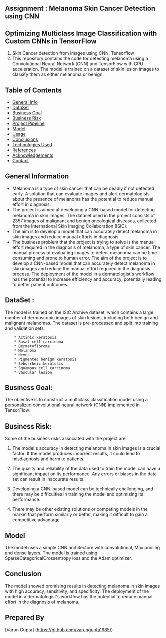 ## Assignment : Melanoma Skin Cancer Detection using CNN
## Optimizing Multiclass Image Classification with Custom CNNs in TensorFlow
1. Skin Cancer detection from images  using CNN, Tensorflow 
2. This repository contains the code for detecting melanoma using a Convolutional Neural Network (CNN) and TensorFlow with GPU acceleration. The model is trained on a dataset of skin lesion images to classify them as either melanoma or benign.

## Table of Contents
* [General Info](#general-information)
* [DataSet](#DataSet)
* [Business Goal](#business-goal)
* [Business Risk](#business-risk)
* [Project Pipeline](#proj_pipeline)
* [Model](#model)
* [Usage](#usage)
* [Conclusions](#conclusions)
* [Technologies Used](#technologies-used)
* [References](#References)
* [Acknowledgements](#acknowledgements)
* [Contact](#contact)

## General Information
- Melanoma is a type of skin cancer that can be deadly if not detected early. A solution that can evaluate images and alert dermatologists about the presence of melanoma has the potential to reduce manual effort in diagnosis.
- The project is aimed at developing a CNN-based model for detecting melanoma in skin images. The dataset used in the project consists of 2357 images of malignant and benign oncological diseases, collected from the International Skin Imaging Collaboration (ISIC).
- The aim is to develop a model that can accurately detect melanoma in skin images and reduce manual efforts in diagnosis.
- The business problem that the project is trying to solve is the manual effort required in the diagnosis of melanoma, a type of skin cancer. The manual process of evaluating images to detect melanoma can be time-consuming and prone to human error. The aim of the project is to develop a CNN-based model that can accurately detect melanoma in skin images and reduce the manual effort required in the diagnosis process. The deployment of the model in a dermatologist's workflow has the potential to increase efficiency and accuracy, potentially leading to better patient outcomes.
 
## DataSet : 
The model is trained on the ISIC Archive dataset, which contains a large number of dermoscopic images of skin lesions, including both benign and malignant melanomas. The dataset is pre-processed and split into training and validation sets.

        * Actinic keratosis
        * Basal cell carcinoma
        * Dermatofibroma
        * Melanoma
        * Nevus
        * Pigmented benign keratosis
        * Seborrheic keratosis
        * Squamous cell carcinoma
        * Vascular lesion


## Business Goal:
The objective is to construct a multiclass classification model using a personalized convolutional neural network (CNN) implemented in TensorFlow.


## Business Risk:
Some of the business risks associated with the project are:
1. The model's accuracy in detecting melanoma in skin images is a crucial factor. If the model produces incorrect results, it could lead to misdiagnosis and harm to patients.

2. The quality and reliability of the data used to train the model can have a significant impact on its performance. Any errors or biases in the data set can result in inaccurate results.

3. Developing a CNN-based model can be technically challenging, and there may be difficulties in training the model and optimizing its performance.

4. There may be other existing solutions or competing models in the market that perform similarly or better, making it difficult to gain a competitive advantage.

## Model
The model uses a simple CNN architecture with convolutional, Max pooling and dense layers. The model is trained using SparseCategoricalCrossentropy loss and the Adam optimizer.

 
## Conclusion 
The model showed promising results in detecting melanoma in skin images with high accuracy, sensitivity, and specificity. The deployment of the model in a dermatologist's workflow has the potential to reduce manual effort in the diagnosis of melanoma.

## Prepared By
[Varun Gupta] (https://github.com/varungupta1985/)


